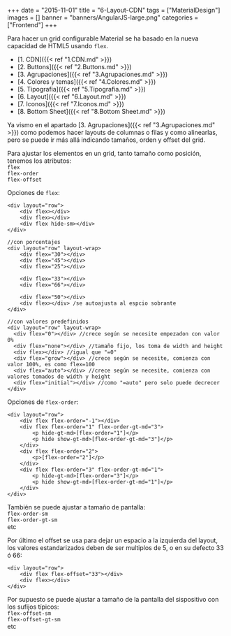 +++
date = "2015-11-01"
title = "6-Layout-CDN"
tags = ["MaterialDesign"]
images = []
banner = "banners/AngularJS-large.png"
categories = ["Frontend"]
+++

Para hacer un grid configurable Material se ha basado en la nueva capacidad de HTML5 usando `flex`.
<!--more-->

* [1. CDN]({{< ref "1.CDN.md" >}})
* [2. Buttons]({{< ref "2.Buttons.md" >}})
* [3. Agrupaciones]({{< ref "3.Agrupaciones.md" >}})
* [4. Colores y temas]({{< ref "4.Colores.md" >}})
* [5. Tipografia]({{< ref "5.Tipografia.md" >}})
* [6. Layout]({{< ref "6.Layout.md" >}})
* [7. Iconos]({{< ref "7.Iconos.md" >}})
* [8. Bottom Sheet]({{< ref "8.Bottom Sheet.md" >}})

Ya vismo en el apartado [3. Agrupaciones]({{< ref "3.Agrupaciones.md" >}}) como podemos hacer layouts de columnas o filas y como alinearlas, pero se puede ir más allá indicando tamaños, orden y offset del grid.

Para ajustar los elementos en un grid, tanto tamaño como posición, tenemos los atributos:</br>
`flex`</br>
`flex-order`</br>
`flex-offset`</br>

Opciones de `flex`:

	<div layout="row">
		<div flex></div>
		<div flex></div>
		<div flex hide-sm></div>
	</div>

	//con porcentajes
	<div layout="row" layout-wrap>
		<div flex="30"></div>
		<div flex="45"></div>
		<div flex="25"></div>

		<div flex="33"></div>
		<div flex="66"></div>

		<div flex="50"></div>
		<div flex></div> /se autoajusta al espcio sobrante
	</div>

	//con valores predefinidos
	<div layout="row" layout-wrap>
	  <div flex="0"></div> //crece según se necesite empezadon con valor 0%
	  <div flex="none"></div> //tamaño fijo, los toma de width and height
	  <div flex></div> //igual que "=0"
	  <div flex="grow"></div> //crece según se necesite, comienza con valor 100%, es como flex=100
	  <div flex="auto"></div> //crece según se necesite, comienza con valores tomados de width y height
	  <div flex="initial"></div> //como "=auto" pero solo puede decrecer
	</div>

Opciones de `flex-order`:

	<div layout="row">
		<div flex flex-order="-1"></div>
		<div flex flex-order="1" flex-order-gt-md="3">
			<p hide-gt-md>[flex-order="1"]</p>
			<p hide show-gt-md>[flex-order-gt-md="3"]</p>
		</div>
		<div flex flex-order="2">
			<p>[flex-order="2"]</p>
		</div>
		<div flex flex-order="3" flex-order-gt-md="1">
			<p hide-gt-md>[flex-order="3"]</p>
			<p hide show-gt-md>[flex-order-gt-md="1"]</p>
		</div>
	</div>

También se puede ajustar a tamaño de pantalla:</br>
`flex-order-sm`</br>
`flex-order-gt-sm`</br>
etc

Por último el offset se usa para dejar un espacio a la izquierda del layout, los valores estandarizados deben de ser multiplos de 5, o en su defecto 33 ó 66:

	<div layout="row">
		<div flex flex-offset="33"></div>
		<div flex></div>
	</div>

Por supuesto se puede ajustar a tamaño de la pantalla del sispositivo con los sufijos típicos:</br>
`flex-offset-sm`</br>
`flex-offset-gt-sm`</br>
etc
